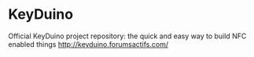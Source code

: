 # KeyDuino
Official KeyDuino project repository: the quick and easy way to build NFC enabled things http://keyduino.forumsactifs.com/
